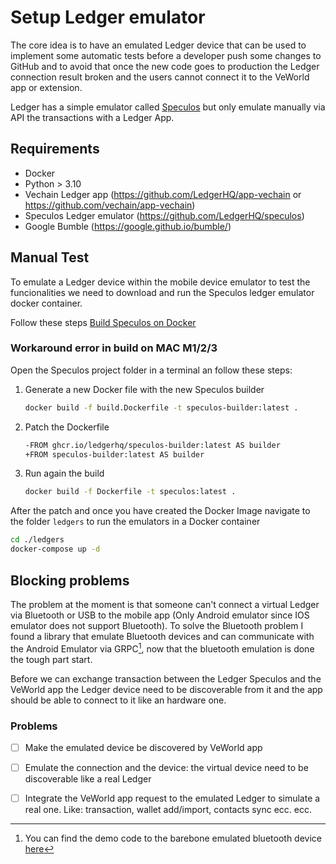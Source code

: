# Setup Ledger emulator

The core idea is to have an emulated Ledger device that can be used to implement some automatic tests before a developer push some changes to GitHub and to avoid that once the new code goes to production the Ledger connection result broken and the users cannot connect it to the VeWorld app or extension.

Ledger has a simple emulator called [Speculos](https://github.com/LedgerHQ/speculos) but only emulate manually via API the transactions with a Ledger App.

## Requirements

- Docker
- Python > 3.10
- Vechain Ledger app (<https://github.com/LedgerHQ/app-vechain> or <https://github.com/vechain/app-vechain>)
- Speculos Ledger emulator (<https://github.com/LedgerHQ/speculos>)
- Google Bumble (<https://google.github.io/bumble/>)

## Manual Test

To emulate a Ledger device within the mobile device emulator to test the funcionalities we need to download and run the Speculos ledger emulator docker container.

Follow these steps [Build Speculos on Docker](https://speculos.ledger.com/user/macm1.html#how-to-build-the-docker-image)

### Workaround error in build on MAC M1/2/3

Open the Speculos project folder in a terminal an follow these steps:

1. Generate a new Docker file with the new Speculos builder

    ```bash
    docker build -f build.Dockerfile -t speculos-builder:latest .
    ```

2. Patch the Dockerfile

    ```bash
    -FROM ghcr.io/ledgerhq/speculos-builder:latest AS builder
    +FROM speculos-builder:latest AS builder
    ```

3. Run again the build

    ```bash
    docker build -f Dockerfile -t speculos:latest .
    ```

After the patch and once you have created the Docker Image navigate to the folder `ledgers` to run the emulators in a Docker container

```bash
cd ./ledgers
docker-compose up -d
```

## Blocking problems

The problem at the moment is that someone can't connect a virtual Ledger via Bluetooth or USB to the mobile app (Only Android emulator since IOS emulator does not support Bluetooth).
To solve the Bluetooth problem I found a library that emulate Bluetooth devices and can communicate with the Android Emulator via GRPC[^1], now that the bluetooth emulation is done the tough part start.

Before we can exchange transaction between the Ledger Speculos and the VeWorld app the Ledger device need to be discoverable from it and the app should be able to connect to it like an hardware one.

### Problems

- [ ] Make the emulated device be discovered by VeWorld app

- [ ] Emulate the connection and the device: the virtual device need to be discoverable like a real Ledger

- [ ]  Integrate the VeWorld app request to the emulated Ledger to simulate a real one. Like: transaction, wallet add/import, contacts sync ecc. ecc.

[^1]: You can find the demo code to the barebone emulated bluetooth device [here](https://example.com)

